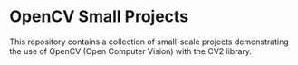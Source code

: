 # OpenCV Small Projects

This repository contains a collection of small-scale projects demonstrating the use of OpenCV (Open Computer Vision) with the CV2 library.




